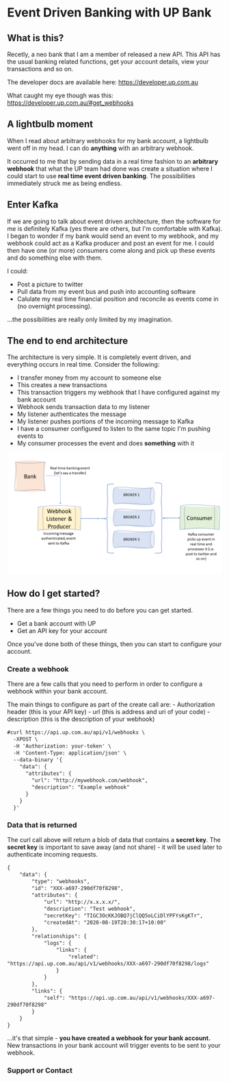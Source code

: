 # Event Driven Banking with UP Bank

## What is this?
Recetly, a neo bank that I am a member of released a new API. 
This API has the usual banking related functions, get your account details, view your transactions and so on.

The developer docs are available here: https://developer.up.com.au

What caught my eye though was this: https://developer.up.com.au/#get_webhooks

## A lightbulb moment

When I read about arbitrary webhooks for my bank account, a lightbulb went off in my head.
I can do **anything** with an arbitrary webhook.

It occurred to me that by sending data in a real time fashion to an **arbitrary** **webhook** that what the UP team had done was create a situation where I could start to use **real time event driven banking**. The possibilities immediately struck me as being endless. 

## Enter Kafka

If we are going to talk about event driven architecture, then the software for me is definitely Kafka (yes there are others, but I'm comfortable with Kafka). 
I began to wonder if my bank would send an event to my webhook, and my webhook could act as a Kafka producer and post an event for me. I could then have one (or more) consumers come along and pick up these events and do something else with them. 

I could: 

- Post a picture to twitter
- Pull data from my event bus and push into accounting software
- Calulate my real time financial position and reconcile as events come in (no overnight processing).

...the possibilities are really only limited by my imagination.


## The end to end architecture
The architecture is very simple. It is completely event driven, and everything occurs in real time. 
Consider the following:
- I transfer money from my account to someone else
- This creates a new transactions
- This transaction triggers my webhook that I have configured against my bank account
- Webhook sends transaction data to my listener
- My listener authenticates the message
- My listener pushes portions of the incoming message to Kafka
- I have a consumer configured to listen to the same topic I'm pushing events to
- My consumer processes the event and does **something** with it

![End to End Architecture](/Architecture.PNG)


## How do I get started?
There are a few things you need to do before you can get started. 
- Get a bank account with UP
- Get an API key for your account

Once you've done both of these things, then you can start to configure your account.

### Create a webhook
There are a few calls that you need to perform in order to configure a webhook within your bank account.

The main things to configure as part of the create call are:
    - Authorization header (this is your API key)
    - url (this is address and uri of your code)
    - description (this is the description of your webhook)

```
#curl https://api.up.com.au/api/v1/webhooks \
  -XPOST \
  -H 'Authorization: your-token' \
  -H 'Content-Type: application/json' \
  --data-binary '{
    "data": {
      "attributes": {
        "url": "http://mywebhook.com/webhook",
        "description": "Example webhook"
      }
    }
  }'
```

### Data that is returned
The curl call above will return a blob of data that contains a **secret key**. 
The **secret key** is important to save away (and not share) - it will be used later to authenticate incoming requests.

```
{
    "data": {
        "type": "webhooks",
        "id": "XXX-a697-290df70f8298",
        "attributes": {
            "url": "http://x.x.x.x/",
            "description": "Test webhook",
            "secretKey": "TIGC3OcKKJOBQ7jClQQ5oLCiDlYPFYsKgKTr",
            "createdAt": "2020-08-19T20:30:17+10:00"
        },
        "relationships": {
            "logs": {
                "links": {
                    "related": "https://api.up.com.au/api/v1/webhooks/XXX-a697-290df70f8298/logs"
                }
            }
        },
        "links": {
            "self": "https://api.up.com.au/api/v1/webhooks/XXX-a697-290df70f8298"
        }
    }
}
```

...it's that simple - **you have created a webhook for your bank account.**
New transactions in your bank account will trigger events to be sent to your webhook.


### Support or Contact

